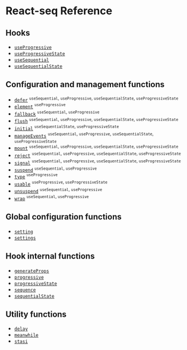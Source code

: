 # React-seq Reference

## Hooks

* [`useProgressive`](./useProgressive.md)
* [`useProgressiveState`](./useProgressiveState.md)
* [`useSequential`](./useSequential.md)
* [`useSequentialState`](./useSequentialState.md)

## Configuration and management functions

* [`defer`](./defer.md) <sup>`useSequential`, `useProgressive`, `useSequentialState`, `useProgressiveState`</sup>
* [`element`](./element.md) <sup>`useProgressive`</sup>
* [`fallback`](./fallback.md) <sup>`useSequential`, `useProgressive`</sup>
* [`flush`](./flush.md) <sup>`useSequential`, `useProgressive`, `useSequentialState`, `useProgressiveState`</sup>
* [`initial`](./initial.md) <sup>`useSequentialState`, `useProgressiveState`</sup>
* [`manageEvents`](./manageEvents.md) <sup>`useSequential`, `useProgressive`, `useSequentialState`, `useProgressiveState`</sup>
* [`mount`](./mount.md) <sup>`useSequential`, `useProgressive`, `useSequentialState`, `useProgressiveState`</sup>
* [`reject`](./reject.md) <sup>`useSequential`, `useProgressive`, `useSequentialState`, `useProgressiveState`</sup>
* [`signal`](./signal.md) <sup>`useSequential`, `useProgressive`, `useSequentialState`, `useProgressiveState`</sup>
* [`suspend`](./suspend.md) <sup>`useSequential`, `useProgressive`</sup>
* [`type`](./type.md) <sup>`useProgressive`</sup>
* [`usable`](./usable.md) <sup>`useProgressive`, `useProgressiveState`</sup>
* [`unsuspend`](./unsuspend.md) <sup>`useSequential`, `useProgressive`</sup>
* [`wrap`](./wrap.md) <sup>`useSequential`, `useProgressive`</sup>

## Global configuration functions

* [`setting`](./setting.md)
* [`settings`](./settings.md)

## Hook internal functions

* [`generateProps`](./generateProps.md)
* [`progressive`](./progressive.md)
* [`progressiveState`](./progressiveState.md)
* [`sequence`](./sequence.md)
* [`sequentialState`](./sequentialState.md)

## Utility functions

* [`delay`](./delay.md)
* [`meanwhile`](./meanwhile.md)
* [`stasi`](./stasi.md)
